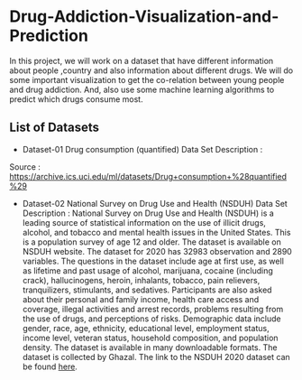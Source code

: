 # Drug-Addiction-Visualization-and-Prediction
In this project, we will work on a dataset that have different information about people ,country and also information about different drugs. We will do some important visualization to get the co-relation between young people and drug addiction. And, also use some machine learning algorithms to predict which drugs consume most.

## List of Datasets
- Dataset-01
Drug consumption (quantified) 
Data Set Description :

Source : https://archive.ics.uci.edu/ml/datasets/Drug+consumption+%28quantified%29

- Dataset-02
National Survey on Drug Use and Health (NSDUH) 
Data Set Description : National Survey on Drug Use and Health (NSDUH) is a leading source of statistical information on the use of illicit drugs, alcohol, and tobacco and mental health issues in the United States. This is a population survey of age 12 and older. The dataset is available on NSDUH website. The dataset for 2020 has 32983 observation and 2890 variables. The questions in the dataset include age at first use, as well as lifetime and past usage of alcohol, marijuana, cocaine (including crack), hallucinogens, heroin, inhalants, tobacco, pain relievers, tranquilizers, stimulants, and sedatives. Participants are also asked about their personal and family income, health care access and coverage, illegal activities and arrest records, problems resulting from the use of drugs, and perceptions of risks. Demographic data include gender, race, age, ethnicity, educational level, employment status, income level, veteran status, household composition, and population density. The dataset is available in many downloadable formats. The dataset is collected by Ghazal. The link to the NSDUH 2020 dataset can be found [here](https://www.datafiles.samhsa.gov/dataset/national-survey-drug-use-and-health-2020-nsduh-2020-ds0001).
